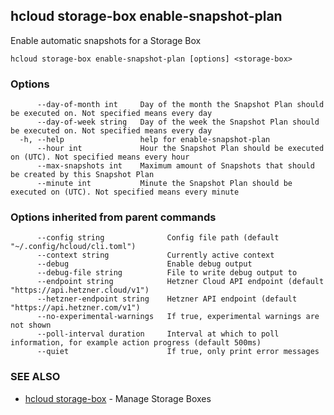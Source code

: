 ## hcloud storage-box enable-snapshot-plan

Enable automatic snapshots for a Storage Box

```
hcloud storage-box enable-snapshot-plan [options] <storage-box>
```

### Options

```
      --day-of-month int     Day of the month the Snapshot Plan should be executed on. Not specified means every day
      --day-of-week string   Day of the week the Snapshot Plan should be executed on. Not specified means every day
  -h, --help                 help for enable-snapshot-plan
      --hour int             Hour the Snapshot Plan should be executed on (UTC). Not specified means every hour
      --max-snapshots int    Maximum amount of Snapshots that should be created by this Snapshot Plan
      --minute int           Minute the Snapshot Plan should be executed on (UTC). Not specified means every minute
```

### Options inherited from parent commands

```
      --config string              Config file path (default "~/.config/hcloud/cli.toml")
      --context string             Currently active context
      --debug                      Enable debug output
      --debug-file string          File to write debug output to
      --endpoint string            Hetzner Cloud API endpoint (default "https://api.hetzner.cloud/v1")
      --hetzner-endpoint string    Hetzner API endpoint (default "https://api.hetzner.com/v1")
      --no-experimental-warnings   If true, experimental warnings are not shown
      --poll-interval duration     Interval at which to poll information, for example action progress (default 500ms)
      --quiet                      If true, only print error messages
```

### SEE ALSO

* [hcloud storage-box](hcloud_storage-box.md)	 - Manage Storage Boxes
